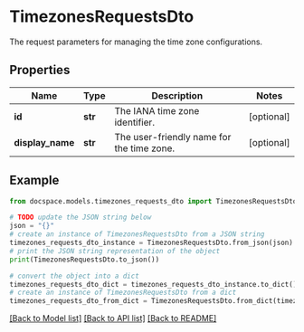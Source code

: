 # TimezonesRequestsDto

The request parameters for managing the time zone configurations.

## Properties

Name | Type | Description | Notes
------------ | ------------- | ------------- | -------------
**id** | **str** | The IANA time zone identifier. | [optional] 
**display_name** | **str** | The user-friendly name for the time zone. | [optional] 

## Example

```python
from docspace.models.timezones_requests_dto import TimezonesRequestsDto

# TODO update the JSON string below
json = "{}"
# create an instance of TimezonesRequestsDto from a JSON string
timezones_requests_dto_instance = TimezonesRequestsDto.from_json(json)
# print the JSON string representation of the object
print(TimezonesRequestsDto.to_json())

# convert the object into a dict
timezones_requests_dto_dict = timezones_requests_dto_instance.to_dict()
# create an instance of TimezonesRequestsDto from a dict
timezones_requests_dto_from_dict = TimezonesRequestsDto.from_dict(timezones_requests_dto_dict)
```
[[Back to Model list]](../README.md#documentation-for-models) [[Back to API list]](../README.md#documentation-for-api-endpoints) [[Back to README]](../README.md)


